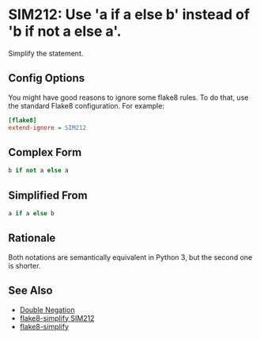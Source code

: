 # SIM212: Use 'a if a else b' instead of 'b if not a else a'.

Simplify the statement.

## Config Options

You might have good reasons to ignore some flake8 rules. To do that, use the standard Flake8
configuration. For example:

```ini
[flake8]
extend-ignore = SIM212
```

## Complex Form

```python
b if not a else a
```

## Simplified From

```python
a if a else b
```

## Rationale

Both notations are semantically equivalent in Python 3, but the second one is shorter.

## See Also
* [Double Negation](https://en.wikipedia.org/wiki/Double_negation)
* [flake8-simplify SIM212](https://github.com/MartinThoma/flake8-simplify/issues/6)
* [flake8-simplify](https://github.com/MartinThoma/flake8-simplify?tab=readme-ov-file)
